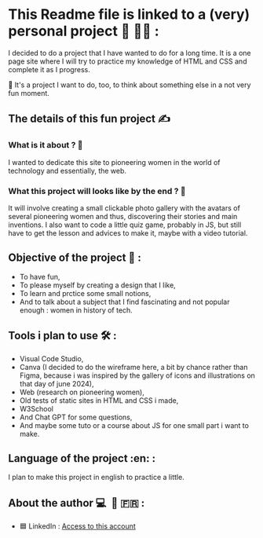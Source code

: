 # This Readme file is linked to a (very) personal project :art: :woman_artist: :

I decided to do a project that I have wanted to do for a long time. It is a one page site where I will try to practice my knowledge of HTML and CSS and complete it as I progress. 

:blond_haired_person:  It's a project I want to do, too, to think about something else in a not very fun moment.

## The details of this fun project :writing_hand:

### What is it about ? :speech_balloon:

I wanted to dedicate this site to pioneering women in the world of technology and essentially, the web. 

### What this project will looks like by the end ? :mag_right: 

It will involve creating a small clickable photo gallery with the avatars of several pioneering women and thus, discovering their stories and main inventions. I also want to code a little quiz game, probably in JS, but still have to get the lesson and advices to make it, maybe with a video tutorial. 

## Objective of the project :dart: : 

- To have fun, 
- To please myself by creating a design that I like,
- To learn and prctice some small notions, 
- And to talk about a subject that I find fascinating and not popular enough : women in history of tech.

## Tools i plan to use :hammer_and_wrench: : 
- Visual Code Studio, 
- Canva (I decided to do the wireframe here, a bit by chance rather than Figma, because i was inspired by the gallery of icons and illustrations on that day of june 2024), 
- Web (research on pioneering women), 
- Old tests of static sites in HTML and CSS i made,
- W3School 
- And Chat GPT for some questions,
- And maybe some tuto or a course about JS for one small part i want to make.

## Language of the project :en: :

I plan to make this project in english to practice a little. 

## About the author :computer:  :blond_haired_person: :fr: : 
- :blue_square: LinkedIn : [Access to this account](https://www.linkedin.com/in/tara-alexandra-quartero-a34534177/)